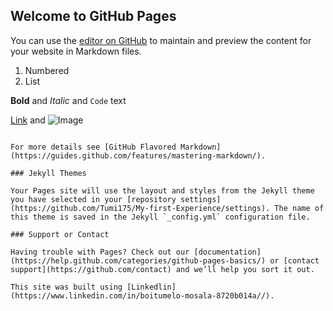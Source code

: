## Welcome to GitHub Pages

You can use the [editor on GitHub](https://github.com/Tumi175/My-first-Experience/edit/master/README.md) to maintain and preview the content for your website in Markdown files.

1. Numbered
2. List

**Bold** and _Italic_ and `Code` text

[Link](url) and ![Image](src)
```

For more details see [GitHub Flavored Markdown](https://guides.github.com/features/mastering-markdown/).

### Jekyll Themes

Your Pages site will use the layout and styles from the Jekyll theme you have selected in your [repository settings](https://github.com/Tumi175/My-first-Experience/settings). The name of this theme is saved in the Jekyll `_config.yml` configuration file.

### Support or Contact

Having trouble with Pages? Check out our [documentation](https://help.github.com/categories/github-pages-basics/) or [contact support](https://github.com/contact) and we’ll help you sort it out.

This site was built using [Linkedlin](https://www.linkedin.com/in/boitumelo-mosala-8720b014a//).
